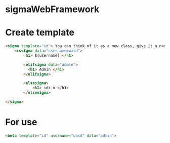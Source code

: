 # sigmaWebFramework

# Create template
```html
<sigma template="id"> You can think of it as a new class, give it a name
    <issigma data="username=wasd">
        <h1> $[username] </h1>

        <elifsigma data="admin">
          <h1> Admin </h1>
        </elifsigma>

        <elsesigma>
            <h1> idk u </h1>
        </elsesigma>

</sigma>

```
# For use

```html
<beta template="id" username="wasd" data="admin">
```
